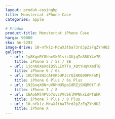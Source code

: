 ```yaml
---
layout: produk-casinghp
title: Monstercat iPhone Case
categories: apple

# Produk
product-title: Monstercat iPhone Case
harga: 90000
sku: hn-5293
image-drive: 10-nfklz-McwXJtba73rdJpZzFqZYhHU2
gallery:
  - url: 1y8KgoRY8hhxSk01stcGUjqTu88UY4v7B
    title: iPhone 5 / 5s / SE
  - url: 1jonA8XeXoiDSVLImTTo_XQtYHqVXmdTB
    title: iPhone 6 / 6s
  - url: 1KU7DH3HIcAFmK5UPJcrQiNKQ90PRFoMj
    title: iPhone 6 Plus / 6s Plus
  - url: 19ZGoqX0NruVKhNU5poIdRZjSNQM0tT-R
    title: iPhone 7 / 8
  - url: 1EAo6Ml4PVo7uvzVVcSklMPNkxLdPtWhK
    title: iPhone 7 Plus / 8 Plus
  - url: 10-nfklz-McwXJtba73rdJpZzFqZYhHU2
    title: iPhone X
---
```

